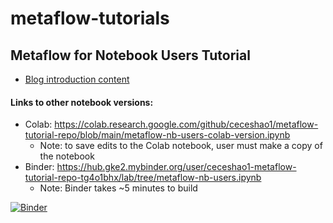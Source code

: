 # metaflow-tutorials

## Metaflow for Notebook Users Tutorial
- [Blog introduction content](https://docs.google.com/document/d/1VgYKGLQdO-AWORIH9P_eY1ef7rx0XqHx5EVfnfhHy_o/edit#)

#### Links to other notebook versions:
- Colab: https://colab.research.google.com/github/ceceshao1/metaflow-tutorial-repo/blob/main/metaflow-nb-users-colab-version.ipynb
    - Note: to save edits to the Colab notebook, user must make a copy of the notebook
- Binder: https://hub.gke2.mybinder.org/user/ceceshao1-metaflow-tutorial-repo-tg4o1bhx/lab/tree/metaflow-nb-users.ipynb 
    - Note: Binder takes ~5 minutes to build

[![Binder](https://mybinder.org/badge_logo.svg)](https://mybinder.org/v2/gh/ceceshao1/metaflow-tutorial-repo/HEAD)
